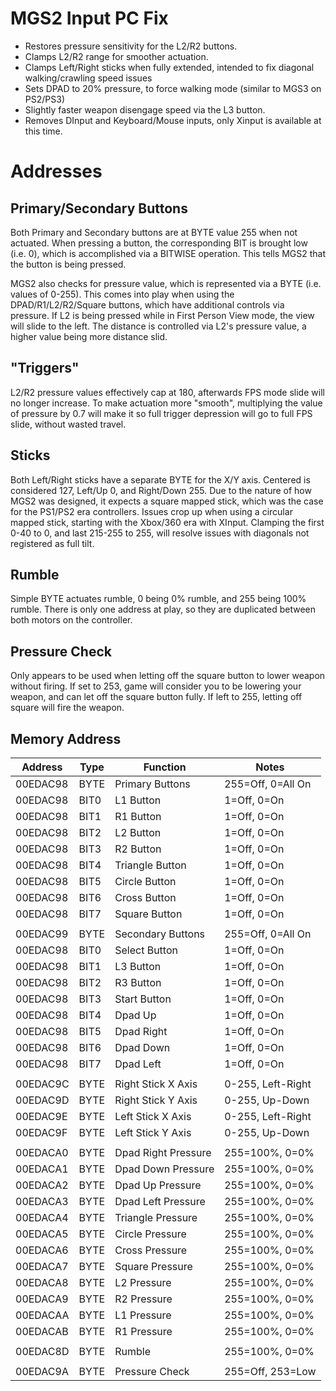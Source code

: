 # MGS2 Input PC Fix
 
* Restores pressure sensitivity for the L2/R2 buttons.
* Clamps L2/R2 range for smoother actuation.
* Clamps Left/Right sticks when fully extended, intended to fix diagonal walking/crawling speed issues
* Sets DPAD to 20% pressure, to force walking mode (similar to MGS3 on PS2/PS3)
* Slightly faster weapon disengage speed via the L3 button.
* Removes DInput and Keyboard/Mouse inputs, only Xinput is available at this time.

# Addresses

## Primary/Secondary Buttons

Both Primary and Secondary buttons are at BYTE value 255 when not actuated. When pressing a button, the corresponding BIT is brought low (i.e. 0), which is accomplished via a BITWISE operation. This tells MGS2 that the button is being pressed.

MGS2 also checks for pressure value, which is represented via a BYTE (i.e. values of 0-255). This comes into play when using the DPAD/R1/L2/R2/Square buttons, which have additional controls via pressure. If L2 is being pressed while in First Person View mode, the view will slide to the left. The distance is controlled via L2's pressure value, a higher value being more distance slid.

## "Triggers"

L2/R2 pressure values effectively cap at 180, afterwards FPS mode slide will no longer increase. To make actuation more "smooth", multiplying the value of pressure by 0.7 will make it so full trigger depression will go to full FPS slide, without wasted travel.

## Sticks

Both Left/Right sticks have a separate BYTE for the X/Y axis. Centered is considered 127, Left/Up 0, and Right/Down 255. Due to the nature of how MGS2 was designed, it expects a square mapped stick, which was the case for the PS1/PS2 era controllers. Issues crop up when using a circular mapped stick, starting with the Xbox/360 era with XInput. Clamping the first 0-40 to 0, and last 215-255 to 255, will resolve issues with diagonals not registered as full tilt.

## Rumble

Simple BYTE actuates rumble, 0 being 0% rumble, and 255 being 100% rumble. There is only one address at play, so they are duplicated between both motors on the controller.

## Pressure Check

Only appears to be used when letting off the square button to lower weapon without firing. If set to 253, game will consider you to be lowering your weapon, and can let off the square button fully. If left to 255, letting off square will fire the weapon.

## Memory Address

| Address  | Type | Function            | Notes |
| -------- | ---- | ------------------- | ----- |
| 00EDAC98 | BYTE | Primary Buttons     | 255=Off, 0=All On |
| 00EDAC98 | BIT0 | L1 Button           | 1=Off, 0=On       |
| 00EDAC98 | BIT1 | R1 Button           | 1=Off, 0=On       |
| 00EDAC98 | BIT2 | L2 Button           | 1=Off, 0=On       |
| 00EDAC98 | BIT3 | R2 Button           | 1=Off, 0=On       |
| 00EDAC98 | BIT4 | Triangle Button     | 1=Off, 0=On       |
| 00EDAC98 | BIT5 | Circle Button       | 1=Off, 0=On       |
| 00EDAC98 | BIT6 | Cross Button        | 1=Off, 0=On       |
| 00EDAC98 | BIT7 | Square Button       | 1=Off, 0=On       |
|          |      |                     |                   |
| 00EDAC99 | BYTE | Secondary Buttons   | 255=Off, 0=All On |
| 00EDAC98 | BIT0 | Select Button       | 1=Off, 0=On       |
| 00EDAC98 | BIT1 | L3 Button           | 1=Off, 0=On       |
| 00EDAC98 | BIT2 | R3 Button           | 1=Off, 0=On       |
| 00EDAC98 | BIT3 | Start Button        | 1=Off, 0=On       |
| 00EDAC98 | BIT4 | Dpad Up             | 1=Off, 0=On       |
| 00EDAC98 | BIT5 | Dpad Right          | 1=Off, 0=On       |
| 00EDAC98 | BIT6 | Dpad Down           | 1=Off, 0=On       |
| 00EDAC98 | BIT7 | Dpad Left           | 1=Off, 0=On       |
|          |      |                     |                   |
| 00EDAC9C | BYTE | Right Stick X Axis  | 0-255, Left-Right |
| 00EDAC9D | BYTE | Right Stick Y Axis  | 0-255, Up-Down    |
| 00EDAC9E | BYTE | Left Stick X Axis   | 0-255, Left-Right |
| 00EDAC9F | BYTE | Left Stick Y Axis   | 0-255, Up-Down    |
|          |      |                     |                   |
| 00EDACA0 | BYTE | Dpad Right Pressure | 255=100%, 0=0%    |
| 00EDACA1 | BYTE | Dpad Down Pressure  | 255=100%, 0=0%    |
| 00EDACA2 | BYTE | Dpad Up Pressure    | 255=100%, 0=0%    |
| 00EDACA3 | BYTE | Dpad Left Pressure  | 255=100%, 0=0%    |
| 00EDACA4 | BYTE | Triangle Pressure   | 255=100%, 0=0%    |
| 00EDACA5 | BYTE | Circle Pressure     | 255=100%, 0=0%    |
| 00EDACA6 | BYTE | Cross Pressure      | 255=100%, 0=0%    |
| 00EDACA7 | BYTE | Square Pressure     | 255=100%, 0=0%    |
| 00EDACA8 | BYTE | L2 Pressure         | 255=100%, 0=0%    |
| 00EDACA9 | BYTE | R2 Pressure         | 255=100%, 0=0%    |
| 00EDACAA | BYTE | L1 Pressure         | 255=100%, 0=0%    |
| 00EDACAB | BYTE | R1 Pressure         | 255=100%, 0=0%    |
|          |      |                     |                   |
| 00EDAC8D | BYTE | Rumble              | 255=100%, 0=0%    |
|          |      |                     |                   |
| 00EDAC9A | BYTE | Pressure Check      | 255=Off, 253=Low  |
